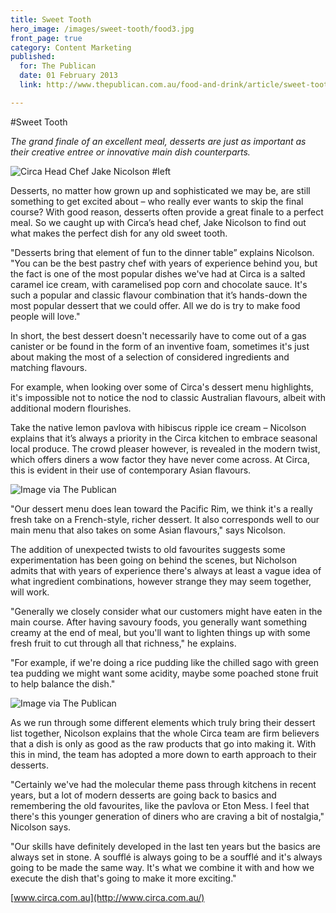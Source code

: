 ```yaml
---
title: Sweet Tooth
hero_image: /images/sweet-tooth/food3.jpg
front_page: true
category: Content Marketing
published:
  for: The Publican
  date: 01 February 2013
  link: http://www.thepublican.com.au/food-and-drink/article/sweet-tooth

---
```


#Sweet Tooth

*The grand finale of an excellent meal, desserts are just as important as their creative entree or innovative main dish counterparts.*

![Circa Head Chef Jake Nicolson #left](/images/sweet-tooth/JakeN1.jpg)

Desserts, no matter how grown up and sophisticated we may be, are still something to get excited about – who really ever wants to skip the final course? With good reason, desserts often provide a great finale to a perfect meal. So we caught up with Circa’s head chef, Jake Nicolson to find out what makes the perfect dish for any old sweet tooth.

"Desserts bring that element of fun to the dinner table” explains Nicolson. "You can be the best pastry chef with years of experience behind you, but the fact is one of the most popular dishes we've had at Circa is a salted caramel ice cream, with caramelised pop corn and chocolate sauce. It's such a popular and classic flavour combination that it’s hands-down the most popular dessert that we could offer. All we do is try to make food people will love."

In short, the best dessert doesn't necessarily have to come out of a gas canister or be found in the form of an inventive foam, sometimes it's just about making the most of a selection of considered ingredients and matching flavours.

For example, when looking over some of Circa's dessert menu highlights, it's impossible not to notice the nod to classic Australian flavours, albeit with additional modern flourishes.

Take the native lemon pavlova with hibiscus ripple ice cream – Nicolson explains that it’s always a priority in the Circa kitchen to embrace seasonal local produce. The crowd pleaser however, is revealed in the modern twist, which offers diners a wow factor they have never come across. At Circa, this is evident in their use of contemporary Asian flavours.

![Image via The Publican](/images/sweet-tooth/food1.jpg)

"Our dessert menu does lean toward the Pacific Rim, we think it's a really fresh take on a French-style, richer dessert. It also corresponds well to our main menu that also takes on some Asian flavours," says Nicolson.

The addition of unexpected twists to old favourites suggests some experimentation has been going on behind the scenes, but Nicholson admits that with years of experience there's always at least a vague idea of what ingredient combinations, however strange they may seem together, will work.

"Generally we closely consider what our customers might have eaten in the main course. After having savoury foods, you generally want something creamy at the end of meal, but you'll want to lighten things up with some fresh fruit to cut through all that richness," he explains.

"For example, if we're doing a rice pudding like the chilled sago with green tea pudding we might want some acidity, maybe some poached stone fruit to help balance the dish."

![Image via The Publican](/images/sweet-tooth/food2.jpg)

As we run through some different elements which truly bring their dessert list together, Nicolson explains that the whole Circa team are firm believers that a dish is only as good as the raw products that go into making it. With this in mind, the team has adopted a more down to earth approach to their desserts.

"Certainly we've had the molecular theme pass through kitchens in recent years, but a lot of modern desserts are going back to basics and remembering the old favourites, like the pavlova or Eton Mess. I feel that there's this younger generation of diners who are craving a bit of nostalgia," Nicolson says.

"Our skills have definitely developed in the last ten years but the basics are always set in stone. A soufflé is always going to be a soufflé and it's always going to be made the same way. It's what we combine it with and how we execute the dish that's going to make it more exciting."

[www.circa.com.au](http://www.circa.com.au/)